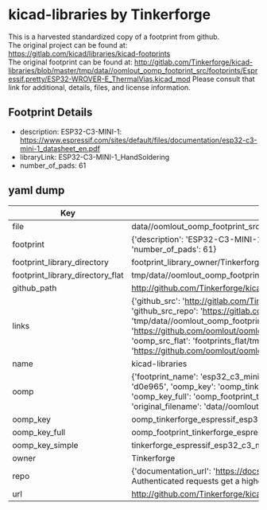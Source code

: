 # kicad-libraries by Tinkerforge  
This is a harvested standardized copy of a footprint from github.  
The original project can be found at:  
https://gitlab.com/kicad/libraries/kicad-footprints  
The original footprint can be found at:
http://gitlab.com/Tinkerforge/kicad-libraries/blob/master/tmp/data//oomlout_oomp_footprint_src/footprints/Espressif.pretty/ESP32-WROVER-E_ThermalVias.kicad_mod
Please consult that link for additional, details, files, and license information.  
## Footprint Details
* description: ESP32-C3-MINI-1: https://www.espressif.com/sites/default/files/documentation/esp32-c3-mini-1_datasheet_en.pdf  
* libraryLink: ESP32-C3-MINI-1_HandSoldering  
* number_of_pads: 61  
## yaml dump  
| Key | Value |  
| --- | --- |  
| file | data//oomlout_oomp_footprint_src/kicad-libraries/footprints/Espressif.pretty/ESP32-C3-MINI-1_HandSoldering.kicad_mod |  
| footprint | {'description': 'ESP32-C3-MINI-1: https://www.espressif.com/sites/default/files/documentation/esp32-c3-mini-1_datasheet_en.pdf', 'libraryLink': 'ESP32-C3-MINI-1_HandSoldering', 'number_of_pads': 61} |  
| footprint_library_directory | footprint_library_owner/Tinkerforge_kicad-libraries |  
| footprint_library_directory_flat | tmp/data//oomlout_oomp_footprint_src/footprints_flat/tinkerforge_espressif_esp32_c3_mini_1_handsoldering/working |  
| github_path | http://github.com/Tinkerforge/kicad-libraries/blob/master/tmp/data//oomlout_oomp_footprint_src/footprints/Espressif.pretty/ESP32-C3-MINI-1_HandSoldering.kicad_mod |  
| links | {'github_src': 'http://gitlab.com/Tinkerforge/kicad-libraries/blob/master/tmp/data//oomlout_oomp_footprint_src/footprints/Espressif.pretty/ESP32-WROVER-E_ThermalVias.kicad_mod', 'github_src_repo': 'https://gitlab.com/kicad/libraries/kicad-footprints', 'oomp_bot': 'tmp/data//oomlout_oomp_footprint_src/footprints/tinkerforge_espressif_esp32_c3_mini_1_handsoldering/working', 'oomp_bot_github': 'https://github.com/oomlout/oomlout_oomp_footprint_bot/tree/main/tmp/data//oomlout_oomp_footprint_src/footprints/tinkerforge_espressif_esp32_c3_mini_1_handsoldering/working', 'oomp_src_flat': 'footprints_flat/tmp/data//oomlout_oomp_footprint_src/footprints_flat/tinkerforge_espressif_esp32_c3_mini_1_handsoldering/working', 'oomp_src_flat_github': 'https://github.com/oomlout/oomlout_oomp_footprint_src/tree/main/tmp/data//oomlout_oomp_footprint_src/footprints_flat/tinkerforge_espressif_esp32_c3_mini_1_handsoldering/working'} |  
| name | kicad-libraries |  
| oomp | {'footprint_name': 'esp32_c3_mini_1_handsoldering', 'library_name': 'espressif', 'md5': 'd0e96556988c55ebfcb20d948774f839', 'md5_10': 'd0e9655698', 'md5_5': 'd0e96', 'md5_6': 'd0e965', 'oomp_key': 'oomp_tinkerforge_espressif_esp32_c3_mini_1_handsoldering', 'oomp_key_extra': 'oomp_footprint_tinkerforge_espressif_esp32_c3_mini_1_handsoldering', 'oomp_key_full': 'oomp_footprint_tinkerforge_espressif_esp32_c3_mini_1_handsoldering_d0e965', 'oomp_key_simple': 'tinkerforge_espressif_esp32_c3_mini_1_handsoldering', 'original_filename': 'data//oomlout_oomp_footprint_src/kicad-libraries/footprints/Espressif.pretty/ESP32-C3-MINI-1_HandSoldering.kicad_mod', 'owner_name': 'tinkerforge'} |  
| oomp_key | oomp_tinkerforge_espressif_esp32_c3_mini_1_handsoldering |  
| oomp_key_full | oomp_footprint_tinkerforge_espressif_esp32_c3_mini_1_handsoldering |  
| oomp_key_simple | tinkerforge_espressif_esp32_c3_mini_1_handsoldering |  
| owner | Tinkerforge |  
| repo | {'documentation_url': 'https://docs.github.com/rest/overview/resources-in-the-rest-api#rate-limiting', 'message': "API rate limit exceeded for 84.66.142.224. (But here's the good news: Authenticated requests get a higher rate limit. Check out the documentation for more details.)"} |  
| url | http://github.com/Tinkerforge/kicad-libraries |  

